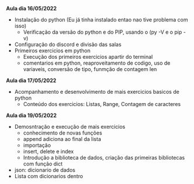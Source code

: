 **Aula dia 16/05/2022**

- Instalação do python (Eu já tinha instalado entao nao tive problema com isso)
    - Verificação da versão do python e do PIP, usando o (py -V e o pip -v)
- Configuração do discord e divisão das salas  
- Primeiros exercicios em python
    - Execução dos primeiros exercicios apartir do terminal
    - comentarios em python, reaproveitamento de codigo, uso de variaveis, conversão de tipo, funmção de contagem len

**Aula dia 17/05/2022**

- Acompanhamento e desenvolvimento de mais exercicios basicos de python
    - Conteúdo dos exercicios: Listas, Range, Contagem de caracteres

**Aula dia 19/05/2022**
- Demosntração e execução de mais exercicios
    - conhecimento de novas funções
    - append adiciona ao final da lista
    - importação
    - insert, delete e index
    - Introdução a biblioteca de dados, criação das primeiras bibliotecas com função dict
- json: dicionario de dados
- Lista com dicionarios dentro